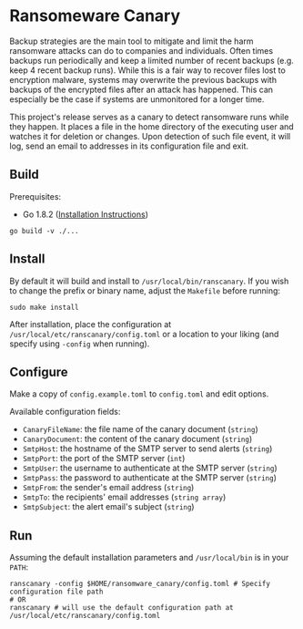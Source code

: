 # Ransomeware Canary

Backup strategies are the main tool to mitigate and limit the harm ransomware attacks can do to companies and individuals. Often times backups run periodically and keep a limited number of recent backups (e.g. keep 4 recent backup runs). While this is a fair way to recover files lost to encryption malware, systems may overwrite the previous backups with backups of the encrypted files after an attack has happened. This can especially be the case if systems are unmonitored for a longer time.

This project's release serves as a canary to detect ransomware runs while they happen. It places a file in the home directory of the executing user and watches it for deletion or changes. Upon detection of such file event, it will log, send an email to addresses in its configuration file and exit.

## Build

Prerequisites: 
- Go 1.8.2  ([Installation Instructions](https://go.dev/doc/install))

```shell
go build -v ./...
```

## Install

By default it will build and install to `/usr/local/bin/ranscanary`. If you wish to change the prefix or binary name, adjust the `Makefile` before running: 

```shell
sudo make install
```

After installation, place the configuration at `/usr/local/etc/ranscanary/config.toml` or a location to your liking (and specify using `-config` when running).

## Configure

Make a copy of `config.example.toml` to `config.toml` and edit options.

Available configuration fields:
- `CanaryFileName`: the file name of the canary document (`string`)
- `CanaryDocument`: the content of the canary document (`string`)
- `SmtpHost`: the hostname of the SMTP server to send alerts (`string`)
- `SmtpPort`: the port of the SMTP server (`int`)
- `SmtpUser`: the username to authenticate at the SMTP server (`string`)
- `SmtpPass`: the password to authenticate at the SMTP server (`string`)
- `SmtpFrom`: the sender's email address (`string`)
- `SmtpTo`: the recipients' email addresses (`string array`)
- `SmtpSubject`: the alert email's subject (`string`)


## Run

Assuming the default installation parameters and `/usr/local/bin` is in your `PATH`:

```shell
ranscanary -config $HOME/ransomware_canary/config.toml # Specify configuration file path
# OR
ranscanary # will use the default configuration path at /usr/local/etc/ranscanary/config.toml
```
